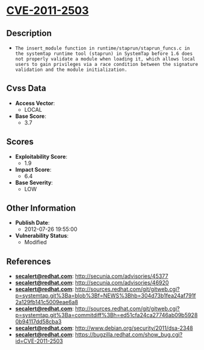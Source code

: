
# [CVE-2011-2503](https://cve.mitre.org/cgi-bin/cvename.cgi?name=CVE-2011-2503)

## Description

- `The insert_module function in runtime/staprun/staprun_funcs.c in the systemtap runtime tool (staprun) in SystemTap before 1.6 does not properly validate a module when loading it, which allows local users to gain privileges via a race condition between the signature validation and the module initialization.`

## Cvss Data

- **Access Vector**:
  - LOCAL
- **Base Score**:
  - 3.7

## Scores

- **Exploitability Score**:
  - 1.9
- **Impact Score**:
  - 6.4
- **Base Severity**:
  - LOW

## Other Information

- **Publish Date**:
  - 2012-07-26 19:55:00
- **Vulnerability Status**:
  - Modified

## References

- **secalert@redhat.com**: http://secunia.com/advisories/45377
- **secalert@redhat.com**: http://secunia.com/advisories/46920
- **secalert@redhat.com**: http://sources.redhat.com/git/gitweb.cgi?p=systemtap.git%3Ba=blob%3Bf=NEWS%3Bhb=304d73b1fea24af791f2a129fb141c5009eae6a8
- **secalert@redhat.com**: http://sources.redhat.com/git/gitweb.cgi?p=systemtap.git%3Ba=commitdiff%3Bh=ed51cfa24ca27746ab09b59280b94117dd58cba3
- **secalert@redhat.com**: http://www.debian.org/security/2011/dsa-2348
- **secalert@redhat.com**: https://bugzilla.redhat.com/show_bug.cgi?id=CVE-2011-2503
